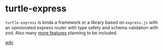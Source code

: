 # turtle-express

`turtle-express` is kinda a framework or a library based on `express.js` with an opinionated express router with type safety and schema validation with zod. Also many [more features](https://github.com/mm-ninja-turtles/turtle-express/discussions/7) planning to be included.

[wiki](https://github.com/mm-ninja-turtles/turtle-express/wiki/01.-Getting-Started)
